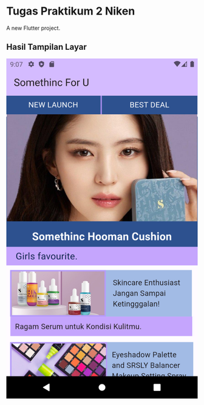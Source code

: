 # Tugas Praktikum 2 Niken

A new Flutter project.

## Hasil Tampilan Layar
![Berikut tampilan hasil Tugas Praktikum 2](assets/ss.png "Hasil Tampilan Tugas Praktikum 2")

